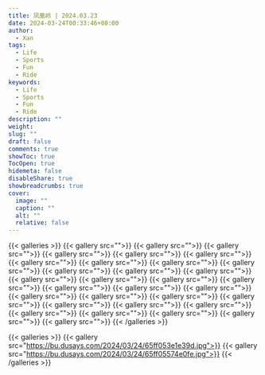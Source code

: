 ```yaml
---
title: 凤凰岭 | 2024.03.23
date: 2024-03-24T00:33:46+08:00
author:
  - Xan
tags:
  - Life
  - Sports
  - Fun
  - Ride
keywords:
  - Life
  - Sports
  - Fun
  - Ride
description: ""
weight: 
slug: ""
draft: false
comments: true
showToc: true
TocOpen: true
hidemeta: false
disableShare: true
showbreadcrumbs: true
cover:
  image: ""
  caption: ""
  alt: ""
  relative: false
---
```



{{< galleries >}}
{{< gallery src="">}}
{{< gallery src="">}}
{{< gallery src="">}}
{{< gallery src="">}}
{{< gallery src="">}}
{{< gallery src="">}}
{{< gallery src="">}}
{{< gallery src="">}}
{{< gallery src="">}}
{{< gallery src="">}}
{{< gallery src="">}}
{{< gallery src="">}}
{{< gallery src="">}}
{{< gallery src="">}}
{{< gallery src="">}}
{{< gallery src="">}}
{{< gallery src="">}}
{{< gallery src="">}}
{{< gallery src="">}}
{{< gallery src="">}}
{{< gallery src="">}}
{{< gallery src="">}}
{{< gallery src="">}}
{{< gallery src="">}}
{{< gallery src="">}}
{{< gallery src="">}}
{{< gallery src="">}}
{{< gallery src="">}}
{{< gallery src="">}}
{{< gallery src="">}}
{{< gallery src="">}}
{{< gallery src="">}}
{{< /galleries >}}

{{< galleries >}}
{{< gallery src="https://bu.dusays.com/2024/03/24/65ff053e1e39d.jpg">}}
{{< gallery src="https://bu.dusays.com/2024/03/24/65ff05574e0fe.jpg">}}
{{< /galleries >}}